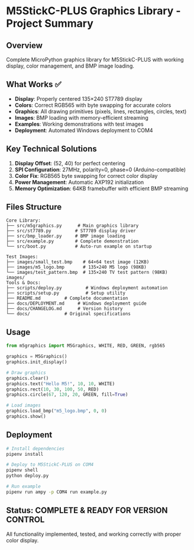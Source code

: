 # M5StickC-PLUS Graphics Library - Project Summary

## Overview
Complete MicroPython graphics library for M5StickC-PLUS with working display, color management, and BMP image loading.

## What Works ✅
- **Display**: Properly centered 135×240 ST7789 display
- **Colors**: Correct RGB565 with byte swapping for accurate colors
- **Graphics**: All drawing primitives (pixels, lines, rectangles, circles, text)
- **Images**: BMP loading with memory-efficient streaming
- **Examples**: Working demonstrations with test images
- **Deployment**: Automated Windows deployment to COM4

## Key Technical Solutions
1. **Display Offset**: (52, 40) for perfect centering
2. **SPI Configuration**: 27MHz, polarity=0, phase=0 (Arduino-compatible)
3. **Color Fix**: RGB565 byte swapping for correct color display
4. **Power Management**: Automatic AXP192 initialization
5. **Memory Optimization**: 64KB framebuffer with efficient BMP streaming

## Files Structure
```
Core Library:
├── src/m5graphics.py      # Main graphics library
├── src/st7789.py         # ST7789 display driver  
├── src/bmp_loader.py     # BMP image loading
├── src/example.py        # Complete demonstration
└── src/boot.py           # Auto-run example on startup

Test Images:
├── images/small_test.bmp    # 64×64 test image (12KB)
├── images/m5_logo.bmp       # 135×240 M5 logo (98KB)
└── images/test_pattern.bmp  # 135×240 TV test pattern (98KB)
images/
Tools & Docs:
├── scripts/deploy.py         # Windows deployment automation
├── scripts/setup.py          # Setup utility
├── README.md         # Complete documentation
├── docs/DEPLOYMENT.md     # Windows deployment guide
├── docs/CHANGELOG.md      # Version history
└── docs/             # Original specifications
```

## Usage
```python
from m5graphics import M5Graphics, WHITE, RED, GREEN, rgb565

graphics = M5Graphics()
graphics.init_display()

# Draw graphics
graphics.clear()
graphics.text("Hello M5!", 10, 10, WHITE)
graphics.rect(10, 30, 100, 50, RED)
graphics.circle(67, 120, 20, GREEN, fill=True)

# Load images
graphics.load_bmp("m5_logo.bmp", 0, 0)
graphics.show()
```

## Deployment
```bash
# Install dependencies
pipenv install

# Deploy to M5StickC-PLUS on COM4
pipenv shell
python deploy.py

# Run example
pipenv run ampy -p COM4 run example.py
```

## Status: COMPLETE & READY FOR VERSION CONTROL
All functionality implemented, tested, and working correctly with proper color display.